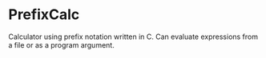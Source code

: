 # PrefixCalc
Calculator using prefix notation written in C. Can evaluate expressions from a file or as a program argument.

